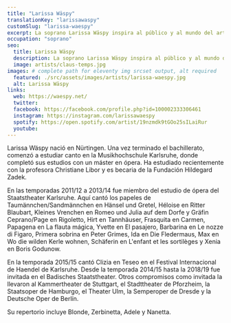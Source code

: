 ```yaml
---
title: "Larissa Wäspy"
translationKey: "larissawaspy"
customSlug: "larissa-waespy"
excerpt: La soprano Larissa Wäspy inspira al público y al mundo del arte con su claridad de expresión y su enorme brillo en el escenario.
occupation: "soprano"
seo:
  title: Larissa Wäspy
  description: La soprano Larissa Wäspy inspira al público y al mundo del arte con su claridad de expresión y su enorme brillo en el escenario.
  image: artists/claus-temps.jpg
images: # complete path for eleventy img srcset output, alt required
  featured: ./src/assets/images/artists/larissa-waespy.jpg
  alt: Larissa Wäspy
links:
  web: https://waespy.net/
  twitter:
  facebook: https://facebook.com/profile.php?id=100002333306461
  instagram: https://instagram.com/larissawaespy
  spotify: https://open.spotify.com/artist/19nzmdk9tGOo25sILaiRur
  youtube:
---
```


Larissa Wäspy nació en Nürtingen. Una vez terminado el bachillerato, comenzó a estudiar canto en la Musikhochschule Karlsruhe, donde completó sus estudios con un máster en ópera. Ha estudiado recientemente con la profesora Christiane Libor y es becaria de la Fundación Hildegard Zadek.

En las temporadas 2011/12 a 2013/14 fue miembro del estudio de ópera del Staatstheater Karlsruhe. Aquí cantó los papeles de Taumännchen/Sandmännchen en Hänsel und Gretel, Héloise en Ritter Blaubart, Kleines Vrenchen en Romeo und Julia auf dem Dorfe y Gräfin Ceprano/Page en Rigoletto, Hirt en Tannhäuser, Frasquita en Carmen, Papagena en La flauta mágica, Yvette en El pasajero, Barbarina en Le nozze di Figaro, Primera sobrina en Peter Grimes, Ida en Die Fledermaus, Max en Wo die wilden Kerle wohnen, Schäferin en L'enfant et les sortilèges y Xenia en Boris Godunow.

En la temporada 2015/15 cantó Clizia en Teseo en el Festival Internacional de Haendel de Karlsruhe. Desde la temporada 2014/15 hasta la 2018/19 fue invitada en el Badisches Staatstheater. Otros compromisos como invitada la llevaron al Kammertheater de Stuttgart, el Stadttheater de Pforzheim, la Staatsoper de Hamburgo, el Theater Ulm, la Semperoper de Dresde y la Deutsche Oper de Berlín.

Su repertorio incluye Blonde, Zerbinetta, Adele y Nanetta.
